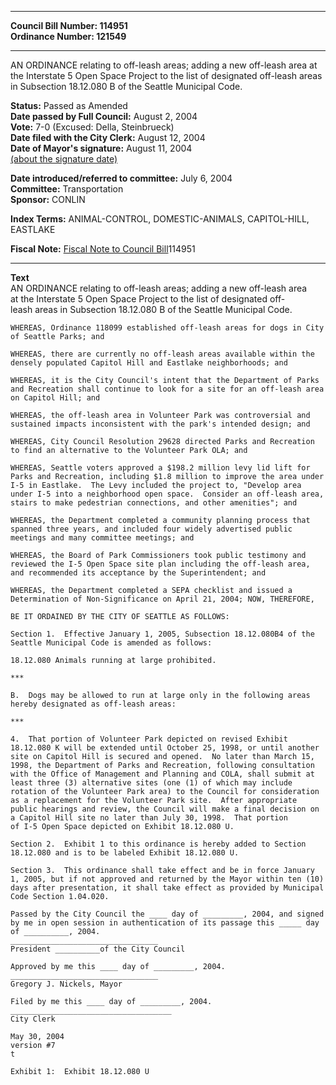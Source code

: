 * * * * *  
  
**Council Bill Number: [](#h0)[](#h2)114951**   
**Ordinance Number: 121549**  
  
* * * * *  
  
AN ORDINANCE relating to off-leash areas; adding a new off-leash area at the Interstate 5 Open Space Project to the list of designated off-leash areas in Subsection 18.12.080 B of the Seattle Municipal Code.  
  
**Status:** Passed as Amended   
**Date passed by Full Council:** August 2, 2004   
**Vote:** 7-0 (Excused: Della, Steinbrueck)   
**Date filed with the City Clerk:** August 12, 2004   
**Date of Mayor's signature:** August 11, 2004   
[(about the signature date)](/~public/approvaldate.htm)   
  
  
**Date introduced/referred to committee:** July 6, 2004   
**Committee:** Transportation   
**Sponsor:** CONLIN   
  
**Index Terms:** ANIMAL-CONTROL, DOMESTIC-ANIMALS, CAPITOL-HILL, EASTLAKE  
  
**Fiscal Note:** [Fiscal Note to Council Bill](http://clerk.seattle.gov/~public/fnote/114951.htm)[](#h1)[](#h3)114951  
  
* * * * *  
  
**Text**  
    AN ORDINANCE relating to off-leash areas; adding a new off-leash area  
    at the Interstate 5 Open Space Project to the list of designated off-  
    leash areas in Subsection 18.12.080 B of the Seattle Municipal Code.  
  
    WHEREAS, Ordinance 118099 established off-leash areas for dogs in City  
    of Seattle Parks; and  
  
    WHEREAS, there are currently no off-leash areas available within the  
    densely populated Capitol Hill and Eastlake neighborhoods; and  
  
    WHEREAS, it is the City Council's intent that the Department of Parks  
    and Recreation shall continue to look for a site for an off-leash area  
    on Capitol Hill; and  
  
    WHEREAS, the off-leash area in Volunteer Park was controversial and  
    sustained impacts inconsistent with the park's intended design; and  
  
    WHEREAS, City Council Resolution 29628 directed Parks and Recreation  
    to find an alternative to the Volunteer Park OLA; and  
  
    WHEREAS, Seattle voters approved a $198.2 million levy lid lift for  
    Parks and Recreation, including $1.8 million to improve the area under  
    I-5 in Eastlake.  The Levy included the project to, "Develop area  
    under I-5 into a neighborhood open space.  Consider an off-leash area,  
    stairs to make pedestrian connections, and other amenities"; and  
  
    WHEREAS, the Department completed a community planning process that  
    spanned three years, and included four widely advertised public  
    meetings and many committee meetings; and  
  
    WHEREAS, the Board of Park Commissioners took public testimony and  
    reviewed the I-5 Open Space site plan including the off-leash area,  
    and recommended its acceptance by the Superintendent; and  
  
    WHEREAS, the Department completed a SEPA checklist and issued a  
    Determination of Non-Significance on April 21, 2004; NOW, THEREFORE,  
  
    BE IT ORDAINED BY THE CITY OF SEATTLE AS FOLLOWS:  
  
    Section 1.  Effective January 1, 2005, Subsection 18.12.080B4 of the  
    Seattle Municipal Code is amended as follows:  
  
    18.12.080 Animals running at large prohibited.  
  
    ***  
  
    B.  Dogs may be allowed to run at large only in the following areas  
    hereby designated as off-leash areas:  
  
    ***  
  
    4.  That portion of Volunteer Park depicted on revised Exhibit  
    18.12.080 K will be extended until October 25, 1998, or until another  
    site on Capitol Hill is secured and opened.  No later than March 15,  
    1998, the Department of Parks and Recreation, following consultation  
    with the Office of Management and Planning and COLA, shall submit at  
    least three (3) alternative sites (one (1) of which may include  
    rotation of the Volunteer Park area) to the Council for consideration  
    as a replacement for the Volunteer Park site.  After appropriate  
    public hearings and review, the Council will make a final decision on  
    a Capitol Hill site no later than July 30, 1998.  That portion  
    of I-5 Open Space depicted on Exhibit 18.12.080 U.  
  
    Section 2.  Exhibit 1 to this ordinance is hereby added to Section  
    18.12.080 and is to be labeled Exhibit 18.12.080 U.  
  
    Section 3.  This ordinance shall take effect and be in force January  
    1, 2005, but if not approved and returned by the Mayor within ten (10)  
    days after presentation, it shall take effect as provided by Municipal  
    Code Section 1.04.020.  
  
    Passed by the City Council the ____ day of _________, 2004, and signed  
    by me in open session in authentication of its passage this _____ day  
    of __________, 2004.  
    _________________________________  
    President __________of the City Council  
  
    Approved by me this ____ day of _________, 2004.  
    _________________________________  
    Gregory J. Nickels, Mayor  
  
    Filed by me this ____ day of _________, 2004.  
    ____________________________________  
    City Clerk  
  
    May 30, 2004  
    version #7  
    t  
  
    Exhibit 1:  Exhibit 18.12.080 U  
